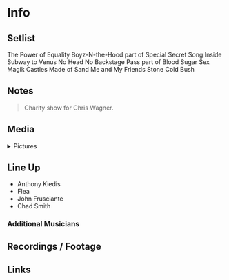 # Info

## Setlist

The Power of Equality
Boyz-N-the-Hood part of
Special Secret Song Inside
Subway to Venus
No Head No Backstage Pass part of
Blood Sugar Sex Magik
Castles Made of Sand
Me and My Friends
Stone Cold Bush

## Notes

> Charity show for Chris Wagner.

## Media 

<details>
  <summary>Pictures</summary>
  <!--<img alt="Setlist" title="Setlist" src="_.jpg" height="200" />
  <img alt="Flyer" title="Flyer" src="_.jpg" height="200" />
  <img alt="Clipper" title="Clipper" src="_.jpg" height="200" />
  <img alt="Ticket" title="Ticket" src="_.jpg" height="200" />
  -->
</details>

## Line Up

* Anthony Kiedis
* Flea
* John Frusciante
* Chad Smith

### Additional Musicians

## Recordings / Footage

## Links


